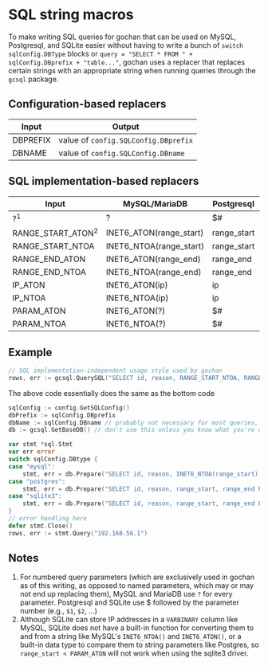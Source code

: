 # SQL string macros
To make writing SQL queries for gochan that can be used on MySQL, Postgresql, and SQLite easier without having to write a bunch of `switch sqlConfig.DBType` blocks or `query = "SELECT * FROM " + sqlConfig.DBprefix + "table..."`, gochan uses a replacer that replaces certain strings with an appropriate string when running queries through the `gcsql` package.

## Configuration-based replacers
Input    | Output
---------|--------
DBPREFIX | value of `config.SQLConfig.DBprefix`
DBNAME   | value of `config.SQLConfig.DBname`

## SQL implementation-based replacers

Input                        | MySQL/MariaDB           | Postgresql  | SQLite
-----------------------------|-------------------------|-------------|-------------------
?<sup>1</sup>                | ?                       | $#          | $#
RANGE_START_ATON<sup>2</sup> | INET6_ATON(range_start) | range_start | range_start
RANGE_START_NTOA             | INET6_NTOA(range_start) | range_start | range_start
RANGE_END_ATON               | INET6_ATON(range_end)   | range_end   | range_end
RANGE_END_NTOA               | INET6_NTOA(range_end)   | range_end   | range_end
IP_ATON                      | INET6_ATON(ip)          | ip          | ip
IP_NTOA                      | INET6_NTOA(ip)          | ip          | ip
PARAM_ATON                   | INET6_ATON(?)           | $#          | $#
PARAM_NTOA                   | INET6_NTOA(?)           | $#          | $#

## Example
```Go
// SQL implementation-independent usage style used by gochan
rows, err := gcsql.QuerySQL("SELECT id, reason, RANGE_START_NTOA, RANGE_END_NTOA FROM DBNAME.DBPREFIXip_bans WHERE RANGE_START_ATON = PARAM_ATON", "192.168.56.1")
```
The above code essentially does the same as the bottom code
```Go
sqlConfig := config.GetSQLConfig()
dbPrefix := sqlConfig.DBprefix
dbName := sqlConfig.DBname // probably not necessary for most queries, but included here for documentation
db := gcsql.GetBaseDB() // don't use this unless you know what you're doing and really need to access the *sql.DB object

var stmt *sql.Stmt
var err error
switch sqlConfig.DBtype {
case "mysql":
    stmt, err = db.Prepare("SELECT id, reason, INET6_NTOA(range_start), INET6_NTOA(range_end) FROM " + dbName + "." + dbPrefix + "ip_bans WHERE INET6_ATON(range_start) = INET6_ATON(?)")
case "postgres":
    stmt, err = db.Prepare("SELECT id, reason, range_start, range_end FROM " + dbName + "." + dbPrefix + "ip_bans WHERE range_start = $1")
case "sqlite3":
    stmt, err = db.Prepare("SELECT id, reason, range_start, range_end FROM " + dbName + "." + dbPrefix + "ip_bans WHERE range_start = $1")
}
// error handling here
defer stmt.Close()
rows, err := stmt.Query("192.168.56.1")
```

## Notes
1. For numbered query parameters (which are exclusively used in gochan as of this writing, as opposed to named parameters, which may or may not end up replacing them), MySQL and MariaDB use `?` for every parameter. Postgresql and SQLite use $ followed by the parameter number (e.g., `$1`, `$2`, ...)
2. Although SQLite can store IP addresses in a `VARBINARY` column like MySQL, SQLite does not have a built-in function for converting them to and from a string like MySQL's `INET6_NTOA()` and `INET6_ATON()`, or a built-in data type to compare them to string parameters like Postgres, so `range_start < PARAM_ATON` will not work when using the sqlite3 driver.